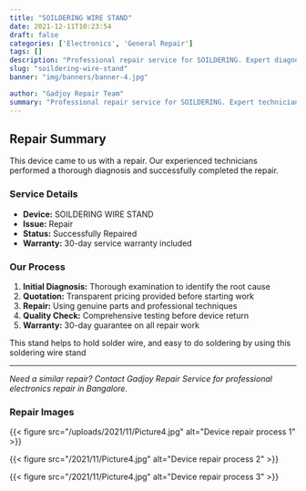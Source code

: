 ```yaml
---
title: "SOILDERING WIRE STAND"
date: 2021-12-11T10:23:54
draft: false
categories: ['Electronics', 'General Repair']
tags: []
description: "Professional repair service for SOILDERING. Expert diagnosis and quality repairs in Bangalore."
slug: "soildering-wire-stand"
banner: "img/banners/banner-4.jpg"

author: "Gadjoy Repair Team"
summary: "Professional repair service for SOILDERING. Expert technicians, quality parts, warranty included."
---
```


## Repair Summary

This device came to us with a repair. Our experienced technicians performed a thorough diagnosis and successfully completed the repair.

### Service Details

- **Device:** SOILDERING WIRE STAND
- **Issue:** Repair
- **Status:** Successfully Repaired
- **Warranty:** 30-day service warranty included

### Our Process

1. **Initial Diagnosis:** Thorough examination to identify the root cause
2. **Quotation:** Transparent pricing provided before starting work
3. **Repair:** Using genuine parts and professional techniques
4. **Quality Check:** Comprehensive testing before device return
5. **Warranty:** 30-day guarantee on all repair work

This stand helps to hold solder wire, and easy to do soldering by using this soldering wire stand

---

*Need a similar repair? Contact Gadjoy Repair Service for professional electronics repair in Bangalore.*

### Repair Images

{{< figure src="/uploads/2021/11/Picture4.jpg" alt="Device repair process 1" >}}

{{< figure src="/2021/11/Picture4.jpg" alt="Device repair process 2" >}}

{{< figure src="/2021/11/Picture4.jpg" alt="Device repair process 3" >}}

